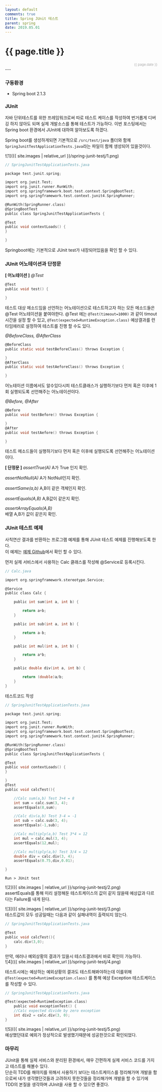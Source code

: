 ```yaml
---
layout: default
comments: true
title: Spring JUnit 테스트
parent: spring
date: 2019.05.01
---
```


<h1>{{ page.title }}</h1>  
<div style="text-align:right; font-size:11px; color:#aaa">{{ page.date }} </div>
---

### 구동환경
- Spring boot 2.1.3

### JUnit
자바 단위테스트를 위한 프레임워크로써 따로 테스트 케이스를 작성하여 번거롭게 디버깅 하지 않아도 되며 실제 개발소스를 통해 테스트가 가능하다.  이번 포스팅에서는 Spring boot 환경에서 JUnit에 대하여 알아보도록 하겠다.   

Spring boot를 생성하게되면 기본적으로 `/src/test/java` 폴더와 함께 `SpringJunitTestApplicationTests.java`라는 파일이 함께 생성되어 있을것이다.  

![1]({{ site.images | relative_url }}/spring-junit-testj/1.png)      

```c
// SpringJunitTestApplicationTests.java

package test.junit.spring;

import org.junit.Test;
import org.junit.runner.RunWith;
import org.springframework.boot.test.context.SpringBootTest;
import org.springframework.test.context.junit4.SpringRunner;

@RunWith(SpringRunner.class)
@SpringBootTest
public class SpringJunitTestApplicationTests {

@Test
public void contextLoads() {
}

}
```  

Springboot에는 기본적으로 JUnit test가 내장되어있음을 확인 할 수 있다.  

### JUnit 어노테이션과 단정문
**[ 어노테이션 ]**
*@Test* 
```c
@Test
public void test() { 

}
```
테스트 대상 메소드임을 선언하는 어노테이션으로 테스트하고자 하는 모든 메소드들은 @Test 어노테이션을 붙여야한다.  @Test 에는 `@Test(timeout=1000)` 과 같이 timout 시간을 설정 할 수 있고, `@Test(expected=RuntimeException.class)` 예상결과를  런타임에러로 설정하여 테스트를 진행 할 수도 있다.  
  
*@BeforeClass, @AfterClass*
```c
@BeforeClass
public static void testBeforeClass() throws Exception {

}
@AfterClass
public static void testAeforeClass() throws Exception {

}
```
어노테이션 이름에서도 알수있다시피 테스트클래스가 실행하기보다 먼저 혹은 이후에 1회 실행되도록 선언해주는 어노테이션이다.  
  
*@Before, @After*
```c
@Before
public void testBefore() throws Exception {

}
@After
public void testAefore() throws Exception {

}
```
테스트 메소드들이 실행하기보다 먼저 혹은 이후에 실행되도록 선언해주는 어노테이션이다.


**[ 단정문 ]**
*assertTrue(A)*
A가 True 인지 확인.

*assertNotNull(A)*
A가 NotNull인지 확인.

*assertSame(a,b)*
A,B이 같은 객체인지 확인.

*assertEquals(A,B)*
A,B값이 같은지 확인.

*assertArrayEquals(A,B)*  
배열 A,B가 값이 같은지 확인.  
  
### JUnit 테스트 예제
사칙연산 결과를 반환하는 프로그램 예제를 통해 JUnit 테스트 예제를 진행해보도록 한다.  
이 예제는 [예제 Github](https://github.com/taes-k/spring-example/tree/master/spring-junit-test)에서 확인 할 수 있다.   

먼저 실제 서비스에서 사용하는 Calc 클래스를 작성해 @Service로 등록시킨다.  
```c
// Calc.java

import org.springframework.stereotype.Service;

@Service
public class Calc {

    public int sum(int a, int b) {

        return a+b;
    }

    public int sub(int a, int b) {

        return a-b;
    }

    public int mul(int a, int b) {

        return a*b;
    }

    public double div(int a, int b) {

        return (double)a/b;
    }
}
```

테스트코드 작성  
```c
// SpringJunitTestApplicationTests.java

package test.junit.spring;

import org.junit.Test;
import org.junit.runner.RunWith;
import org.springframework.boot.test.context.SpringBootTest;
import org.springframework.test.context.junit4.SpringRunner;

@RunWith(SpringRunner.class)
@SpringBootTest
public class SpringJunitTestApplicationTests {

@Test
public void contextLoads() {
}

}
@Test
public void calcTest(){

    //Calc sum(a,b) Test 3+4 = 8
    int sum = calc.sum(3, 4);
    assertEquals(8,sum);

    //Calc div(a,b) Test 3-4 = -1
    int sub = calc.sub(3, 4);
    assertEquals(-1,sub);

    //Calc multiply(a,b) Test 3*4 = 12
    int mul = calc.mul(3, 4);
    assertEquals(12,mul);

    //Calc multiply(a,b) Test 3/4 = 12
    double div = calc.div(3, 4);
    assertEquals(0.75,div,0.01);

}
```  

`Run > JUnit test`  

![2]({{ site.images | relative_url }}/spring-junit-testj/2.png)      
assertEquals를 통해 미리 설정해둔 테스트케이스의 값이 같지 않을때 예상값과 다르다는 Failure를 내게 된다.

![3]({{ site.images | relative_url }}/spring-junit-testj/3.png)      
테스트값이 모두 성공일때는 다음과 같이 실패내역이 출력되지 않는다.    

```c
// SpringJunitTestApplicationTests.java

@Test
public void calcTest(){
    calc.div(3,0);
}
```
만약, 에러나 예외상황의 결과가 있을시 테스트결과에서 바로 확인이 가능하다.   
![4]({{ site.images | relative_url }}/spring-junit-testj/4.png)      

테스트시에는 예상하는 예외상황의 결과도 테스트해봐야하는데  이를위해 `@Test(expected=RuntimeException.class)` 를 통해 예상 Exception 테스트케이스를 작성할 수 있다.

```c
// SpringJunitTestApplicationTests.java

@Test(expected=RuntimeException.class)
    public void exceptionTest() {
    //Calc expected divide by zero exception
    int div2 = calc.div(3, 0);
}
```
![5]({{ site.images | relative_url }}/spring-junit-testj/5.png)     
예상했던대로 예외가 정상적으로 발생했기때문에 성공한것으로 확인되었다.  

### 마무리
JUnit을 통해 실제 서비스와 분리된 환경에서, 매우 간편하게 실제 서비스 코드를 가지고 테스트를 해볼수 있다.   
단순히 TDD를 해야지를 위해서 사용하기 보다는 테스트케이스를 정리해가며 개발을 함으로써 내가 생각했던것들과 고려하지 못한것들을 정리해가며 개발을 할 수 있기에 TDD의 본질을 생각하며 JUnit을 사용 할 수 있으면 좋겠다.
